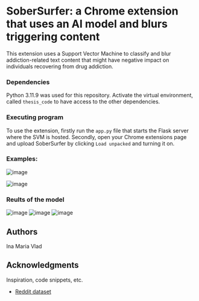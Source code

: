 # SoberSurfer: a Chrome extension that uses an AI model and blurs triggering content

This extension uses a Support Vector Machine to classify and blur addiction-related text content that might have negative impact on individuals recovering from drug addiction.

### Dependencies

Python 3.11.9 was used for this repository. Activate the virtual environment, called `thesis_code` to have access to the other dependencies.

### Executing program

To use the extension, firstly run the `app.py` file that starts the Flask server where the SVM is hosted. 
Secondly, open your Chrome extensions page and upload SoberSurfer by clicking `Load unpacked` and turning it on.

### Examples:

![image](https://github.com/inavld/Chrome-extension-for-drug-addiction/assets/130556930/4607bf3f-0cb8-4671-8394-24361b61c34f)

![image](https://github.com/inavld/Chrome-extension-for-drug-addiction/assets/130556930/bdb5edc1-f5f9-4a1b-9677-a6d636f11bb0)

### Reults of the model
![image](https://github.com/inavld/Chrome-extension-for-drug-addiction/assets/130556930/b3d89833-7a5b-4bc8-b29d-6e7876c457ec)
![image](https://github.com/inavld/Chrome-extension-for-drug-addiction/assets/130556930/8ca95795-1953-41b3-8c3f-64b0917b9a4d)
![image](https://github.com/inavld/Chrome-extension-for-drug-addiction/assets/130556930/8e711ccc-0cef-41d5-9cc3-4a271d7113e0)

## Authors

Ina Maria Vlad

## Acknowledgments

Inspiration, code snippets, etc.
* [Reddit dataset](https://www.kaggle.com/datasets/prakharrathi25/reddit-data-huge)
